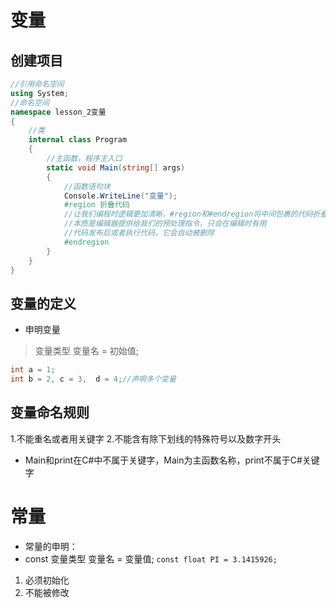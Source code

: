 # 变量
## 创建项目
```cs
//引用命名空间
using System;
//命名空间
namespace lesson_2变量
{
    //类
    internal class Program
    {
        //主函数，程序主入口
        static void Main(string[] args)
        {
            //函数语句块
            Console.WriteLine("变量");
            #region 折叠代码
            //让我们编程时逻辑更加清晰，#region和#endregion将中间包裹的代码折叠
            //本质是编辑器提供给我们的预处理指令，只会在编辑时有用
            //代码发布后或者执行代码，它会自动被删除
            #endregion
        }
    }
}

```

## 变量的定义
- 申明变量
> 变量类型 变量名 = 初始值;
```cs
int a = 1;
int b = 2, c = 3,  d = 4;//声明多个变量
```

## 变量命名规则
1.不能重名或者用关键字
2.不能含有除下划线的特殊符号以及数字开头

- Main和print在C#中不属于关键字，Main为主函数名称，print不属于C#关键字

# 常量
- 常量的申明：
- const 变量类型 变量名 = 变量值;
`const float PI = 3.1415926;`
1. 必须初始化
2. 不能被修改